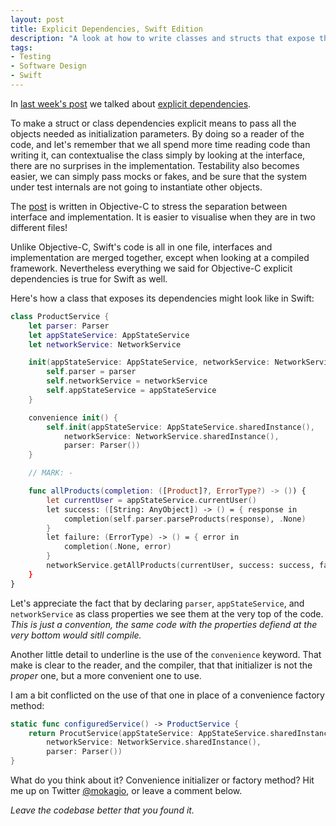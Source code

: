 ```yaml
---
layout: post
title: Explicit Dependencies, Swift Edition
description: "A look at how to write classes and structs that expose their dependencies as initialization arguments in Swift."
tags:
- Testing
- Software Design
- Swift
---
```


In [last week's post](http://www.mokacoding.com/blog/explicit-dependencies/) we talked about [explicit dependencies](http://www.mokacoding.com/blog/explicit-dependencies/).

To make a struct or class dependencies explicit means to pass all the objects needed as initialization parameters. By doing so a reader of the code, and let's remember that we all spend more time reading code than writing it, can contextualise the class simply by looking at the interface, there are no surprises in the implementation. Testability also becomes easier, we can simply pass mocks or fakes, and be sure that the system under test internals are not going to instantiate other objects.

The [post](http://www.mokacoding.com/blog/explicit-dependencies/) is written in Objective-C to stress the separation between interface and implementation. It is easier to visualise when they are in two different files!

Unlike Objective-C, Swift's code is all in one file, interfaces and implementation are merged together, except when looking at a compiled framework. Nevertheless everything we said for Objective-C explicit dependencies is true for Swift as well.

Here's how a class that exposes its dependencies might look like in Swift:

```swift
class ProductService {
    let parser: Parser
    let appStateService: AppStateService
    let networkService: NetworkService

    init(appStateService: AppStateService, networkService: NetworkService, parser: Parser) {
        self.parser = parser
        self.networkService = networkService
        self.appStateService = appStateService
    }

    convenience init() {
        self.init(appStateService: AppStateService.sharedInstance(),
            networkService: NetworkService.sharedInstance(),
            parser: Parser())
    }

    // MARK: -

    func allProducts(completion: ([Product]?, ErrorType?) -> ()) {
        let currentUser = appStateService.currentUser()
        let success: ([String: AnyObject]) -> () = { response in
            completion(self.parser.parseProducts(response), .None)
        }
        let failure: (ErrorType) -> () = { error in
            completion(.None, error)
        }
        networkService.getAllProducts(currentUser, success: success, failure: failure)
    }
}
```

Let's appreciate the fact that by declaring `parser`, `appStateService`, and `networkService` as class properties we see them at the very top of the code. _This is just a convention, the same code with the properties defiend at the very bottom would sitll compile._

Another little detail to underline is the use of the `convenience` keyword. That make is clear to the reader, and the compiler, that that initializer is not the _proper_ one, but a more convenient one to use.

I am a bit conflicted on the use of that one in place of a convenience factory method:

```swift
static func configuredService() -> ProductService {
    return ProcutService(appStateService: AppStateService.sharedInstance(),
        networkService: NetworkService.sharedInstance(),
        parser: Parser())
}
```

What do you think about it? Convenience initializer or factory method? Hit me up on Twitter [@mokagio](https://twitter.com/mokagio), or leave a comment below.

_Leave the codebase better that you found it._
